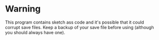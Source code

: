 # Warning

This program contains sketch ass code and it's possible that it could corrupt save files. Keep a backup of your save file before using (although you should always have one).

